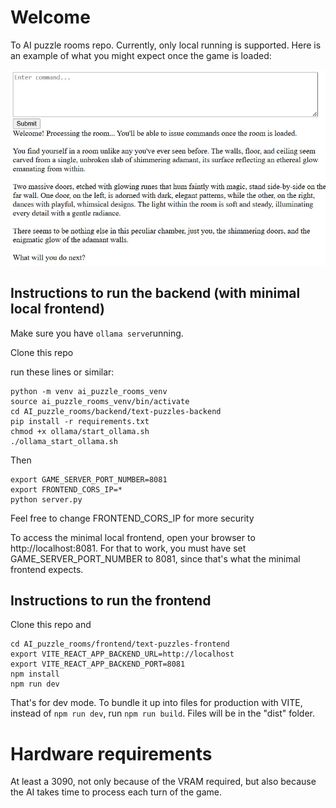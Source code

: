 # Welcome

To AI puzzle rooms repo. Currently, only local running is supported. Here is an example of what you might expect once the game is loaded:

![image](example_room_2.jpg)


## Instructions to run the backend (with minimal local frontend)

Make sure you have `ollama serve`running.

Clone this repo

run these lines or similar:
```
python -m venv ai_puzzle_rooms_venv
source ai_puzzle_rooms_venv/bin/activate
cd AI_puzzle_rooms/backend/text-puzzles-backend
pip install -r requirements.txt
chmod +x ollama/start_ollama.sh
./ollama_start_ollama.sh
```

Then
```
export GAME_SERVER_PORT_NUMBER=8081
export FRONTEND_CORS_IP=*
python server.py
```

Feel free to change FRONTEND_CORS_IP for more security

To access the minimal local frontend, open your browser to http://localhost:8081. For that to work, you must have set GAME_SERVER_PORT_NUMBER to 8081, since that's what the minimal frontend expects.


## Instructions to run the frontend

Clone this repo and

```
cd AI_puzzle_rooms/frontend/text-puzzles-frontend
export VITE_REACT_APP_BACKEND_URL=http://localhost
export VITE_REACT_APP_BACKEND_PORT=8081
npm install
npm run dev
```

That's for dev mode. To bundle it up into files for production with VITE, instead of `npm run dev`, run `npm run build`. Files will be in the "dist" folder.


# Hardware requirements

At least a 3090, not only because of the VRAM required, but also because the AI takes time to process each turn of the game.
